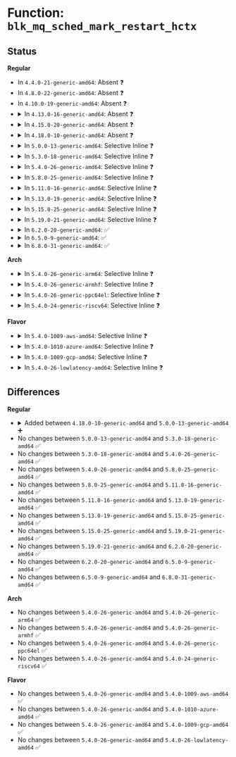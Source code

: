 # Function: <code>blk_mq_sched_mark_restart_hctx</code>

## Status
<b>Regular</b>
<ul>
<li>
In <code>4.4.0-21-generic-amd64</code>: Absent ❓
</li>
<li>
In <code>4.8.0-22-generic-amd64</code>: Absent ❓
</li>
<li>
In <code>4.10.0-19-generic-amd64</code>: Absent ❓
</li>
<li>
<details>
<summary>In <code>4.13.0-16-generic-amd64</code>: Absent ❓</summary>

```json
{
  "name": "blk_mq_sched_mark_restart_hctx",
  "collision_type": "Unique Static",
  "inline_type": "Full",
  "funcs": [
    {
      "addr": 18446744071583258448,
      "name": "blk_mq_sched_mark_restart_hctx",
      "external": false,
      "loc": "block/blk-mq-sched.c:57",
      "file": "block/blk-mq-sched.c",
      "inline": "not declared, inlined",
      "caller_inline": [
        "block/blk-mq-sched.c:blk_mq_sched_dispatch_requests"
      ],
      "caller_func": []
    }
  ],
  "symbols": []
}
```
</details>
</li>
<li>
<details>
<summary>In <code>4.15.0-20-generic-amd64</code>: Absent ❓</summary>

```json
{
  "name": "blk_mq_sched_mark_restart_hctx",
  "collision_type": "Unique Static",
  "inline_type": "Full",
  "funcs": [
    {
      "addr": 18446744071583438090,
      "name": "blk_mq_sched_mark_restart_hctx",
      "external": false,
      "loc": "block/blk-mq-sched.c:57",
      "file": "block/blk-mq-sched.c",
      "inline": "not declared, inlined",
      "caller_inline": [
        "block/blk-mq-sched.c:blk_mq_sched_dispatch_requests"
      ],
      "caller_func": []
    }
  ],
  "symbols": []
}
```
</details>
</li>
<li>
<details>
<summary>In <code>4.18.0-10-generic-amd64</code>: Absent ❓</summary>

```json
{
  "name": "blk_mq_sched_mark_restart_hctx",
  "collision_type": "Unique Static",
  "inline_type": "Full",
  "funcs": [
    {
      "addr": 18446744071583649578,
      "name": "blk_mq_sched_mark_restart_hctx",
      "external": false,
      "loc": "block/blk-mq-sched.c:57",
      "file": "block/blk-mq-sched.c",
      "inline": "not declared, inlined",
      "caller_inline": [
        "block/blk-mq-sched.c:blk_mq_sched_dispatch_requests"
      ],
      "caller_func": []
    }
  ],
  "symbols": []
}
```
</details>
</li>
<li>
<details>
<summary>In <code>5.0.0-13-generic-amd64</code>: Selective Inline ❓</summary>

```c
void blk_mq_sched_mark_restart_hctx(struct blk_mq_hw_ctx * hctx)
```

```json
{
  "name": "blk_mq_sched_mark_restart_hctx",
  "collision_type": "Unique Global",
  "inline_type": "Selective",
  "funcs": [
    {
      "addr": 18446744071583756215,
      "name": "blk_mq_sched_mark_restart_hctx",
      "external": true,
      "loc": "block/blk-mq-sched.c:64",
      "file": "block/blk-mq-sched.c",
      "inline": "not declared, inlined",
      "caller_inline": [
        "block/blk-mq-sched.c:blk_mq_sched_dispatch_requests",
        "block/blk-mq-sched.c:blk_mq_sched_dispatch_requests"
      ],
      "caller_func": [
        "block/mq-deadline.c:dd_dispatch_request"
      ]
    }
  ],
  "symbols": [
    {
      "addr": 18446744071583755760,
      "name": "blk_mq_sched_mark_restart_hctx",
      "section": ".text",
      "bind": "STB_GLOBAL",
      "size": 25
    }
  ]
}
```
</details>
</li>
<li>
<details>
<summary>In <code>5.3.0-18-generic-amd64</code>: Selective Inline ❓</summary>

```c
void blk_mq_sched_mark_restart_hctx(struct blk_mq_hw_ctx * hctx)
```

```json
{
  "name": "blk_mq_sched_mark_restart_hctx",
  "collision_type": "Unique Global",
  "inline_type": "Selective",
  "funcs": [
    {
      "addr": 18446744071583945329,
      "name": "blk_mq_sched_mark_restart_hctx",
      "external": true,
      "loc": "block/blk-mq-sched.c:65",
      "file": "block/blk-mq-sched.c",
      "inline": "not declared, inlined",
      "caller_inline": [
        "block/blk-mq-sched.c:blk_mq_sched_dispatch_requests",
        "block/blk-mq-sched.c:blk_mq_sched_dispatch_requests"
      ],
      "caller_func": [
        "block/blk-mq.c:blk_mq_dispatch_rq_list",
        "block/mq-deadline.c:dd_dispatch_request"
      ]
    }
  ],
  "symbols": [
    {
      "addr": 18446744071583944864,
      "name": "blk_mq_sched_mark_restart_hctx",
      "section": ".text",
      "bind": "STB_GLOBAL",
      "size": 24
    }
  ]
}
```
</details>
</li>
<li>
<details>
<summary>In <code>5.4.0-26-generic-amd64</code>: Selective Inline ❓</summary>

```c
void blk_mq_sched_mark_restart_hctx(struct blk_mq_hw_ctx * hctx)
```

```json
{
  "name": "blk_mq_sched_mark_restart_hctx",
  "collision_type": "Unique Global",
  "inline_type": "Selective",
  "funcs": [
    {
      "addr": 18446744071584048865,
      "name": "blk_mq_sched_mark_restart_hctx",
      "external": true,
      "loc": "block/blk-mq-sched.c:65",
      "file": "block/blk-mq-sched.c",
      "inline": "not declared, inlined",
      "caller_inline": [
        "block/blk-mq-sched.c:blk_mq_sched_dispatch_requests",
        "block/blk-mq-sched.c:blk_mq_sched_dispatch_requests"
      ],
      "caller_func": [
        "block/blk-mq.c:blk_mq_dispatch_rq_list",
        "block/mq-deadline.c:dd_finish_request"
      ]
    }
  ],
  "symbols": [
    {
      "addr": 18446744071584048400,
      "name": "blk_mq_sched_mark_restart_hctx",
      "section": ".text",
      "bind": "STB_GLOBAL",
      "size": 24
    }
  ]
}
```
</details>
</li>
<li>
<details>
<summary>In <code>5.8.0-25-generic-amd64</code>: Selective Inline ❓</summary>

```c
void blk_mq_sched_mark_restart_hctx(struct blk_mq_hw_ctx * hctx)
```

```json
{
  "name": "blk_mq_sched_mark_restart_hctx",
  "collision_type": "Unique Global",
  "inline_type": "Selective",
  "funcs": [
    {
      "addr": 18446744071584444492,
      "name": "blk_mq_sched_mark_restart_hctx",
      "external": true,
      "loc": "block/blk-mq-sched.c:65",
      "file": "block/blk-mq-sched.c",
      "inline": "not declared, inlined",
      "caller_inline": [
        "block/blk-mq-sched.c:__blk_mq_sched_dispatch_requests",
        "block/blk-mq-sched.c:__blk_mq_sched_dispatch_requests"
      ],
      "caller_func": [
        "block/blk-mq.c:blk_mq_mark_tag_wait",
        "block/mq-deadline.c:dd_finish_request"
      ]
    }
  ],
  "symbols": [
    {
      "addr": 18446744071584443152,
      "name": "blk_mq_sched_mark_restart_hctx",
      "section": ".text",
      "bind": "STB_GLOBAL",
      "size": 24
    }
  ]
}
```
</details>
</li>
<li>
<details>
<summary>In <code>5.11.0-16-generic-amd64</code>: Selective Inline ❓</summary>

```c
void blk_mq_sched_mark_restart_hctx(struct blk_mq_hw_ctx * hctx)
```

```json
{
  "name": "blk_mq_sched_mark_restart_hctx",
  "collision_type": "Unique Global",
  "inline_type": "Selective",
  "funcs": [
    {
      "addr": 18446744071584560803,
      "name": "blk_mq_sched_mark_restart_hctx",
      "external": true,
      "loc": "block/blk-mq-sched.c:51",
      "file": "block/blk-mq-sched.c",
      "inline": "not declared, inlined",
      "caller_inline": [
        "block/blk-mq-sched.c:__blk_mq_sched_dispatch_requests",
        "block/blk-mq-sched.c:__blk_mq_sched_dispatch_requests"
      ],
      "caller_func": [
        "block/blk-mq.c:blk_mq_mark_tag_wait",
        "block/mq-deadline.c:dd_finish_request"
      ]
    }
  ],
  "symbols": [
    {
      "addr": 18446744071584560512,
      "name": "blk_mq_sched_mark_restart_hctx",
      "section": ".text",
      "bind": "STB_GLOBAL",
      "size": 24
    }
  ]
}
```
</details>
</li>
<li>
<details>
<summary>In <code>5.13.0-19-generic-amd64</code>: Selective Inline ❓</summary>

```c
void blk_mq_sched_mark_restart_hctx(struct blk_mq_hw_ctx * hctx)
```

```json
{
  "name": "blk_mq_sched_mark_restart_hctx",
  "collision_type": "Unique Global",
  "inline_type": "Selective",
  "funcs": [
    {
      "addr": 18446744071584593715,
      "name": "blk_mq_sched_mark_restart_hctx",
      "external": true,
      "loc": "block/blk-mq-sched.c:51",
      "file": "block/blk-mq-sched.c",
      "inline": "not declared, inlined",
      "caller_inline": [
        "block/blk-mq-sched.c:__blk_mq_sched_dispatch_requests",
        "block/blk-mq-sched.c:__blk_mq_sched_dispatch_requests"
      ],
      "caller_func": [
        "block/blk-mq.c:blk_mq_mark_tag_wait",
        "block/mq-deadline.c:dd_finish_request"
      ]
    }
  ],
  "symbols": [
    {
      "addr": 18446744071584593024,
      "name": "blk_mq_sched_mark_restart_hctx",
      "section": ".text",
      "bind": "STB_GLOBAL",
      "size": 24
    }
  ]
}
```
</details>
</li>
<li>
<details>
<summary>In <code>5.15.0-25-generic-amd64</code>: Selective Inline ❓</summary>

```c
void blk_mq_sched_mark_restart_hctx(struct blk_mq_hw_ctx * hctx)
```

```json
{
  "name": "blk_mq_sched_mark_restart_hctx",
  "collision_type": "Unique Global",
  "inline_type": "Selective",
  "funcs": [
    {
      "addr": 18446744071585008338,
      "name": "blk_mq_sched_mark_restart_hctx",
      "external": true,
      "loc": "block/blk-mq-sched.c:51",
      "file": "block/blk-mq-sched.c",
      "inline": "not declared, inlined",
      "caller_inline": [
        "block/blk-mq-sched.c:__blk_mq_sched_dispatch_requests",
        "block/blk-mq-sched.c:__blk_mq_sched_dispatch_requests"
      ],
      "caller_func": [
        "block/blk-mq.c:blk_mq_mark_tag_wait",
        "block/mq-deadline.c:dd_finish_request"
      ]
    }
  ],
  "symbols": [
    {
      "addr": 18446744071585007616,
      "name": "blk_mq_sched_mark_restart_hctx",
      "section": ".text",
      "bind": "STB_GLOBAL",
      "size": 24
    }
  ]
}
```
</details>
</li>
<li>
<details>
<summary>In <code>5.19.0-21-generic-amd64</code>: Selective Inline ❓</summary>

```c
void blk_mq_sched_mark_restart_hctx(struct blk_mq_hw_ctx * hctx)
```

```json
{
  "name": "blk_mq_sched_mark_restart_hctx",
  "collision_type": "Unique Global",
  "inline_type": "Selective",
  "funcs": [
    {
      "addr": 18446744071585724122,
      "name": "blk_mq_sched_mark_restart_hctx",
      "external": true,
      "loc": "block/blk-mq-sched.c:25",
      "file": "block/blk-mq-sched.c",
      "inline": "not declared, inlined",
      "caller_inline": [
        "block/blk-mq-sched.c:__blk_mq_sched_dispatch_requests",
        "block/blk-mq-sched.c:__blk_mq_sched_dispatch_requests"
      ],
      "caller_func": [
        "block/blk-mq.c:blk_mq_mark_tag_wait",
        "block/mq-deadline.c:dd_finish_request"
      ]
    }
  ],
  "symbols": [
    {
      "addr": 18446744071585723456,
      "name": "blk_mq_sched_mark_restart_hctx",
      "section": ".text",
      "bind": "STB_GLOBAL",
      "size": 32
    }
  ]
}
```
</details>
</li>
<li>
<details>
<summary>In <code>6.2.0-20-generic-amd64</code>: ✅</summary>

```c
void blk_mq_sched_mark_restart_hctx(struct blk_mq_hw_ctx * hctx)
```

```json
{
  "name": "blk_mq_sched_mark_restart_hctx",
  "collision_type": "Unique Global",
  "inline_type": "No",
  "funcs": [
    {
      "addr": 18446744071586503184,
      "name": "blk_mq_sched_mark_restart_hctx",
      "external": true,
      "loc": "block/blk-mq-sched.c:24",
      "file": "block/blk-mq-sched.c",
      "inline": "seen, unknown",
      "caller_inline": [],
      "caller_func": [
        "block/blk-mq.c:blk_mq_mark_tag_wait",
        "block/blk-mq-sched.c:__blk_mq_sched_dispatch_requests",
        "block/mq-deadline.c:dd_finish_request"
      ]
    }
  ],
  "symbols": [
    {
      "addr": 18446744071586503184,
      "name": "blk_mq_sched_mark_restart_hctx",
      "section": ".text",
      "bind": "STB_GLOBAL",
      "size": 32
    }
  ]
}
```
</details>
</li>
<li>
<details>
<summary>In <code>6.5.0-9-generic-amd64</code>: ✅</summary>

```c
void blk_mq_sched_mark_restart_hctx(struct blk_mq_hw_ctx * hctx)
```

```json
{
  "name": "blk_mq_sched_mark_restart_hctx",
  "collision_type": "Unique Global",
  "inline_type": "No",
  "funcs": [
    {
      "addr": 18446744071586750352,
      "name": "blk_mq_sched_mark_restart_hctx",
      "external": true,
      "loc": "block/blk-mq-sched.c:22",
      "file": "block/blk-mq-sched.c",
      "inline": "seen, unknown",
      "caller_inline": [],
      "caller_func": [
        "block/blk-mq.c:blk_mq_mark_tag_wait",
        "block/blk-mq-sched.c:__blk_mq_sched_dispatch_requests",
        "block/mq-deadline.c:dd_finish_request"
      ]
    }
  ],
  "symbols": [
    {
      "addr": 18446744071586750352,
      "name": "blk_mq_sched_mark_restart_hctx",
      "section": ".text",
      "bind": "STB_GLOBAL",
      "size": 32
    }
  ]
}
```
</details>
</li>
<li>
<details>
<summary>In <code>6.8.0-31-generic-amd64</code>: ✅</summary>

```c
void blk_mq_sched_mark_restart_hctx(struct blk_mq_hw_ctx * hctx)
```

```json
{
  "name": "blk_mq_sched_mark_restart_hctx",
  "collision_type": "Unique Global",
  "inline_type": "No",
  "funcs": [
    {
      "addr": 18446744071587022608,
      "name": "blk_mq_sched_mark_restart_hctx",
      "external": true,
      "loc": "block/blk-mq-sched.c:22",
      "file": "block/blk-mq-sched.c",
      "inline": "seen, unknown",
      "caller_inline": [],
      "caller_func": [
        "block/blk-mq.c:blk_mq_mark_tag_wait",
        "block/blk-mq-sched.c:__blk_mq_sched_dispatch_requests",
        "block/mq-deadline.c:dd_finish_request"
      ]
    }
  ],
  "symbols": [
    {
      "addr": 18446744071587022608,
      "name": "blk_mq_sched_mark_restart_hctx",
      "section": ".text",
      "bind": "STB_GLOBAL",
      "size": 32
    }
  ]
}
```
</details>
</li>
</ul>
<b>Arch</b>
<ul>
<li>
<details>
<summary>In <code>5.4.0-26-generic-arm64</code>: Selective Inline ❓</summary>

```c
void blk_mq_sched_mark_restart_hctx(struct blk_mq_hw_ctx * hctx)
```

```json
{
  "name": "blk_mq_sched_mark_restart_hctx",
  "collision_type": "Unique Global",
  "inline_type": "Selective",
  "funcs": [
    {
      "addr": 18446603336495885444,
      "name": "blk_mq_sched_mark_restart_hctx",
      "external": true,
      "loc": "block/blk-mq-sched.c:65",
      "file": "block/blk-mq-sched.c",
      "inline": "not declared, inlined",
      "caller_inline": [
        "block/blk-mq-sched.c:blk_mq_sched_dispatch_requests"
      ],
      "caller_func": [
        "block/blk-mq.c:blk_mq_dispatch_rq_list",
        "block/mq-deadline.c:dd_finish_request"
      ]
    }
  ],
  "symbols": [
    {
      "addr": 18446603336495884752,
      "name": "blk_mq_sched_mark_restart_hctx",
      "section": ".text",
      "bind": "STB_GLOBAL",
      "size": 100
    }
  ]
}
```
</details>
</li>
<li>
<details>
<summary>In <code>5.4.0-26-generic-armhf</code>: Selective Inline ❓</summary>

```c
void blk_mq_sched_mark_restart_hctx(struct blk_mq_hw_ctx * hctx)
```

```json
{
  "name": "blk_mq_sched_mark_restart_hctx",
  "collision_type": "Unique Global",
  "inline_type": "Selective",
  "funcs": [
    {
      "addr": 3229230196,
      "name": "blk_mq_sched_mark_restart_hctx",
      "external": true,
      "loc": "block/blk-mq-sched.c:65",
      "file": "block/blk-mq-sched.c",
      "inline": "not declared, inlined",
      "caller_inline": [
        "block/blk-mq-sched.c:blk_mq_sched_dispatch_requests"
      ],
      "caller_func": [
        "block/blk-mq.c:blk_mq_dispatch_rq_list",
        "block/mq-deadline.c:dd_finish_request"
      ]
    }
  ],
  "symbols": [
    {
      "addr": 3229227988,
      "name": "blk_mq_sched_mark_restart_hctx",
      "section": ".text",
      "bind": "STB_GLOBAL",
      "size": 48
    }
  ]
}
```
</details>
</li>
<li>
<details>
<summary>In <code>5.4.0-26-generic-ppc64el</code>: Selective Inline ❓</summary>

```c
void blk_mq_sched_mark_restart_hctx(struct blk_mq_hw_ctx * hctx)
```

```json
{
  "name": "blk_mq_sched_mark_restart_hctx",
  "collision_type": "Unique Global",
  "inline_type": "Selective",
  "funcs": [
    {
      "addr": 13835058055290089648,
      "name": "blk_mq_sched_mark_restart_hctx",
      "external": true,
      "loc": "block/blk-mq-sched.c:65",
      "file": "block/blk-mq-sched.c",
      "inline": "not declared, inlined",
      "caller_inline": [
        "block/blk-mq-sched.c:blk_mq_sched_dispatch_requests",
        "block/blk-mq-sched.c:blk_mq_sched_dispatch_requests"
      ],
      "caller_func": [
        "block/blk-mq.c:blk_mq_dispatch_rq_list",
        "block/mq-deadline.c:dd_finish_request"
      ]
    }
  ],
  "symbols": [
    {
      "addr": 13835058055290088960,
      "name": "blk_mq_sched_mark_restart_hctx",
      "section": ".text",
      "bind": "STB_GLOBAL",
      "size": 48
    }
  ]
}
```
</details>
</li>
<li>
<details>
<summary>In <code>5.4.0-24-generic-riscv64</code>: Selective Inline ❓</summary>

```c
void blk_mq_sched_mark_restart_hctx(struct blk_mq_hw_ctx * hctx)
```

```json
{
  "name": "blk_mq_sched_mark_restart_hctx",
  "collision_type": "Unique Global",
  "inline_type": "Selective",
  "funcs": [
    {
      "addr": 18446743936275006674,
      "name": "blk_mq_sched_mark_restart_hctx",
      "external": true,
      "loc": "block/blk-mq-sched.c:65",
      "file": "block/blk-mq-sched.c",
      "inline": "not declared, inlined",
      "caller_inline": [
        "block/blk-mq-sched.c:blk_mq_sched_dispatch_requests"
      ],
      "caller_func": [
        "block/blk-mq.c:blk_mq_dispatch_rq_list",
        "block/mq-deadline.c:dd_finish_request"
      ]
    }
  ],
  "symbols": [
    {
      "addr": 18446743936275004806,
      "name": "blk_mq_sched_mark_restart_hctx",
      "section": ".text",
      "bind": "STB_GLOBAL",
      "size": 50
    }
  ]
}
```
</details>
</li>
</ul>
<b>Flavor</b>
<ul>
<li>
<details>
<summary>In <code>5.4.0-1009-aws-amd64</code>: Selective Inline ❓</summary>

```c
void blk_mq_sched_mark_restart_hctx(struct blk_mq_hw_ctx * hctx)
```

```json
{
  "name": "blk_mq_sched_mark_restart_hctx",
  "collision_type": "Unique Global",
  "inline_type": "Selective",
  "funcs": [
    {
      "addr": 18446744071584017601,
      "name": "blk_mq_sched_mark_restart_hctx",
      "external": true,
      "loc": "block/blk-mq-sched.c:65",
      "file": "block/blk-mq-sched.c",
      "inline": "not declared, inlined",
      "caller_inline": [
        "block/blk-mq-sched.c:blk_mq_sched_dispatch_requests",
        "block/blk-mq-sched.c:blk_mq_sched_dispatch_requests"
      ],
      "caller_func": [
        "block/blk-mq.c:blk_mq_dispatch_rq_list",
        "block/mq-deadline.c:dd_finish_request"
      ]
    }
  ],
  "symbols": [
    {
      "addr": 18446744071584017136,
      "name": "blk_mq_sched_mark_restart_hctx",
      "section": ".text",
      "bind": "STB_GLOBAL",
      "size": 24
    }
  ]
}
```
</details>
</li>
<li>
<details>
<summary>In <code>5.4.0-1010-azure-amd64</code>: Selective Inline ❓</summary>

```c
void blk_mq_sched_mark_restart_hctx(struct blk_mq_hw_ctx * hctx)
```

```json
{
  "name": "blk_mq_sched_mark_restart_hctx",
  "collision_type": "Unique Global",
  "inline_type": "Selective",
  "funcs": [
    {
      "addr": 18446744071583953409,
      "name": "blk_mq_sched_mark_restart_hctx",
      "external": true,
      "loc": "block/blk-mq-sched.c:65",
      "file": "block/blk-mq-sched.c",
      "inline": "not declared, inlined",
      "caller_inline": [
        "block/blk-mq-sched.c:blk_mq_sched_dispatch_requests",
        "block/blk-mq-sched.c:blk_mq_sched_dispatch_requests"
      ],
      "caller_func": [
        "block/blk-mq.c:blk_mq_dispatch_rq_list",
        "block/mq-deadline.c:dd_finish_request"
      ]
    }
  ],
  "symbols": [
    {
      "addr": 18446744071583952960,
      "name": "blk_mq_sched_mark_restart_hctx",
      "section": ".text",
      "bind": "STB_GLOBAL",
      "size": 24
    }
  ]
}
```
</details>
</li>
<li>
<details>
<summary>In <code>5.4.0-1009-gcp-amd64</code>: Selective Inline ❓</summary>

```c
void blk_mq_sched_mark_restart_hctx(struct blk_mq_hw_ctx * hctx)
```

```json
{
  "name": "blk_mq_sched_mark_restart_hctx",
  "collision_type": "Unique Global",
  "inline_type": "Selective",
  "funcs": [
    {
      "addr": 18446744071584001361,
      "name": "blk_mq_sched_mark_restart_hctx",
      "external": true,
      "loc": "block/blk-mq-sched.c:65",
      "file": "block/blk-mq-sched.c",
      "inline": "not declared, inlined",
      "caller_inline": [
        "block/blk-mq-sched.c:blk_mq_sched_dispatch_requests",
        "block/blk-mq-sched.c:blk_mq_sched_dispatch_requests"
      ],
      "caller_func": [
        "block/blk-mq.c:blk_mq_dispatch_rq_list",
        "block/mq-deadline.c:dd_finish_request"
      ]
    }
  ],
  "symbols": [
    {
      "addr": 18446744071584000896,
      "name": "blk_mq_sched_mark_restart_hctx",
      "section": ".text",
      "bind": "STB_GLOBAL",
      "size": 24
    }
  ]
}
```
</details>
</li>
<li>
<details>
<summary>In <code>5.4.0-26-lowlatency-amd64</code>: Selective Inline ❓</summary>

```c
void blk_mq_sched_mark_restart_hctx(struct blk_mq_hw_ctx * hctx)
```

```json
{
  "name": "blk_mq_sched_mark_restart_hctx",
  "collision_type": "Unique Global",
  "inline_type": "Selective",
  "funcs": [
    {
      "addr": 18446744071584103727,
      "name": "blk_mq_sched_mark_restart_hctx",
      "external": true,
      "loc": "block/blk-mq-sched.c:65",
      "file": "block/blk-mq-sched.c",
      "inline": "not declared, inlined",
      "caller_inline": [
        "block/blk-mq-sched.c:blk_mq_sched_dispatch_requests",
        "block/blk-mq-sched.c:blk_mq_sched_dispatch_requests"
      ],
      "caller_func": [
        "block/blk-mq.c:blk_mq_dispatch_rq_list",
        "block/mq-deadline.c:dd_finish_request"
      ]
    }
  ],
  "symbols": [
    {
      "addr": 18446744071584103280,
      "name": "blk_mq_sched_mark_restart_hctx",
      "section": ".text",
      "bind": "STB_GLOBAL",
      "size": 24
    }
  ]
}
```
</details>
</li>
</ul>

## Differences
<b>Regular</b>
<ul>
<li>
<details>
<summary>Added between <code>4.18.0-10-generic-amd64</code> and <code>5.0.0-13-generic-amd64</code> ➕</summary>

```c
void blk_mq_sched_mark_restart_hctx(struct blk_mq_hw_ctx * hctx)
```
</details>
</li>
<li>
No changes between <code>5.0.0-13-generic-amd64</code> and <code>5.3.0-18-generic-amd64</code> ✅
</li>
<li>
No changes between <code>5.3.0-18-generic-amd64</code> and <code>5.4.0-26-generic-amd64</code> ✅
</li>
<li>
No changes between <code>5.4.0-26-generic-amd64</code> and <code>5.8.0-25-generic-amd64</code> ✅
</li>
<li>
No changes between <code>5.8.0-25-generic-amd64</code> and <code>5.11.0-16-generic-amd64</code> ✅
</li>
<li>
No changes between <code>5.11.0-16-generic-amd64</code> and <code>5.13.0-19-generic-amd64</code> ✅
</li>
<li>
No changes between <code>5.13.0-19-generic-amd64</code> and <code>5.15.0-25-generic-amd64</code> ✅
</li>
<li>
No changes between <code>5.15.0-25-generic-amd64</code> and <code>5.19.0-21-generic-amd64</code> ✅
</li>
<li>
No changes between <code>5.19.0-21-generic-amd64</code> and <code>6.2.0-20-generic-amd64</code> ✅
</li>
<li>
No changes between <code>6.2.0-20-generic-amd64</code> and <code>6.5.0-9-generic-amd64</code> ✅
</li>
<li>
No changes between <code>6.5.0-9-generic-amd64</code> and <code>6.8.0-31-generic-amd64</code> ✅
</li>
</ul>
<b>Arch</b>
<ul>
<li>
No changes between <code>5.4.0-26-generic-amd64</code> and <code>5.4.0-26-generic-arm64</code> ✅
</li>
<li>
No changes between <code>5.4.0-26-generic-amd64</code> and <code>5.4.0-26-generic-armhf</code> ✅
</li>
<li>
No changes between <code>5.4.0-26-generic-amd64</code> and <code>5.4.0-26-generic-ppc64el</code> ✅
</li>
<li>
No changes between <code>5.4.0-26-generic-amd64</code> and <code>5.4.0-24-generic-riscv64</code> ✅
</li>
</ul>
<b>Flavor</b>
<ul>
<li>
No changes between <code>5.4.0-26-generic-amd64</code> and <code>5.4.0-1009-aws-amd64</code> ✅
</li>
<li>
No changes between <code>5.4.0-26-generic-amd64</code> and <code>5.4.0-1010-azure-amd64</code> ✅
</li>
<li>
No changes between <code>5.4.0-26-generic-amd64</code> and <code>5.4.0-1009-gcp-amd64</code> ✅
</li>
<li>
No changes between <code>5.4.0-26-generic-amd64</code> and <code>5.4.0-26-lowlatency-amd64</code> ✅
</li>
</ul>
